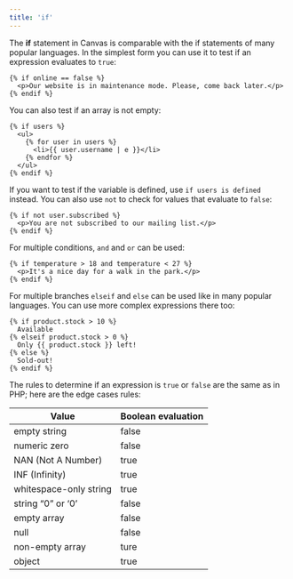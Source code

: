 ```yaml
---
title: 'if'
---
```


The **if** statement in Canvas is comparable with the if statements of many popular languages. In the simplest form you can use it to test if an expression evaluates to `true`:

```canvas {% process=false %}
{% if online == false %}
  <p>Our website is in maintenance mode. Please, come back later.</p>
{% endif %}
```

You can also test if an array is not empty:

```canvas {% process=false %}
{% if users %}
  <ul>
    {% for user in users %}
      <li>{{ user.username | e }}</li>
    {% endfor %}
  </ul>
{% endif %}
```

If you want to test if the variable is defined, use `if users is defined` instead. You can also use `not` to check for values that evaluate to `false`:

```canvas {% process=false %}
{% if not user.subscribed %}
  <p>You are not subscribed to our mailing list.</p>
{% endif %}
```

For multiple conditions, `and` and `or` can be used:

```canvas {% process=false %}
{% if temperature > 18 and temperature < 27 %}
  <p>It's a nice day for a walk in the park.</p>
{% endif %}
```

For multiple branches `elseif` and `else` can be used like in many popular languages. You can use more complex expressions there too:

```canvas {% process=false %}
{% if product.stock > 10 %}
  Available
{% elseif product.stock > 0 %}
  Only {{ product.stock }} left!
{% else %}
  Sold-out!
{% endif %}
```

The rules to determine if an expression is `true` or `false` are the same as in PHP; here are the edge cases rules:

Value                  | Boolean evaluation
---------------------- | ------------------
empty string           | false
numeric zero           | false
NAN (Not A Number)     | true
INF (Infinity)         | true
whitespace-only string | true
string “0” or ‘0’      | false
empty array            | false
null                   | false
non-empty array        | ture
object                 | true

